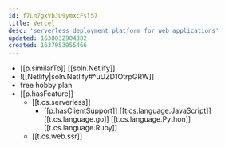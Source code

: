 ```yaml
---
id: f7Ln7gxVbJU9ymxcFsl57
title: Vercel
desc: 'serverless deployment platform for web applications'
updated: 1638032904382
created: 1637953955466
---
```


- [[p.similarTo]] [[soln.Netlify]]
- ![[Netlify|soln.Netlify#^uUZD1OtrpGRW]]
- free hobby plan
- [[p.hasFeature]] 
  - [[t.cs.serverless]]
    - [[p.hasClientSupport]] [[t.cs.language.JavaScript]] [[t.cs.language.go]] [[t.cs.language.Python]] [[t.cs.language.Ruby]]
  - [[t.cs.web.ssr]]
